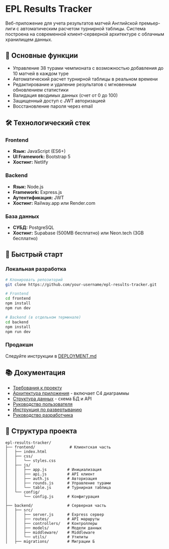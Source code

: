 # EPL Results Tracker

Веб-приложение для учета результатов матчей Английской премьер-лиги с автоматическим расчетом турнирной таблицы. Система построена на современной клиент-серверной архитектуре с облачным хранилищем данных.

## 🎯 Основные функции

- Управление 38 турами чемпионата с возможностью добавления до 10 матчей в каждом туре
- Автоматический расчет турнирной таблицы в реальном времени
- Редактирование и удаление результатов с мгновенным обновлением статистики
- Валидация вводимых данных (счет от 0 до 100)
- Защищенный доступ с JWT авторизацией
- Восстановление пароля через email

## 🛠 Технологический стек

### Frontend
- **Язык:** JavaScript (ES6+)
- **UI Framework:** Bootstrap 5
- **Хостинг:** Netlify

### Backend
- **Язык:** Node.js
- **Framework:** Express.js
- **Аутентификация:** JWT
- **Хостинг:** Railway.app или Render.com

### База данных
- **СУБД:** PostgreSQL
- **Хостинг:** Supabase (500MB бесплатно) или Neon.tech (3GB бесплатно)

## 🚀 Быстрый старт

### Локальная разработка
```bash
# Клонировать репозиторий
git clone https://github.com/your-username/epl-results-tracker.git

# Frontend
cd frontend
npm install
npm run dev

# Backend (в отдельном терминале)
cd backend
npm install
npm run dev
```

### Продакшн
Следуйте инструкции в [DEPLOYMENT.md](deployment/README.md)

## 📚 Документация

- [Требования к проекту](requirements/README.md)
- [Архитектура приложения](architecture/README.md) - включает C4 диаграммы
- [Структура данных](data-structure/README.md) - схема БД и API
- [Руководство пользователя](user-guide/README.md)
- [Инструкция по развертыванию](deployment/README.md)
- [Руководство разработчика](development/README.md)

## 📁 Структура проекта

```
epl-results-tracker/
├── frontend/               # Клиентская часть
│   ├── index.html         
│   ├── css/
│   │   └── styles.css     
│   ├── js/
│   │   ├── app.js         # Инициализация
│   │   ├── api.js         # API клиент
│   │   ├── auth.js        # Авторизация
│   │   ├── rounds.js      # Управление турами
│   │   └── table.js       # Турнирная таблица
│   └── config/
│       └── config.js      # Конфигурация
│
├── backend/               # Серверная часть
│   ├── src/
│   │   ├── server.js      # Express сервер
│   │   ├── routes/        # API маршруты
│   │   ├── controllers/   # Контроллеры
│   │   ├── models/        # Модели данных
│   │   ├── middleware/    # Middleware
│   │   └── utils/         # Утилиты
│   ├── migrations/        # Миграции Б
